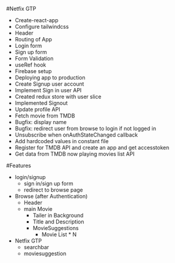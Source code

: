 #Netfix GTP
 - Create-react-app
 - Configure tailwindcss
 - Header
 - Routing of App
 - Login form
 - Sign up form
 - Form Validation
 - useRef hook
 - Firebase setup
 - Deploying app to production
 - Create Signup user account
 - Implement Sign in user API
 - Created redux store with user slice
 - Implemented Signout
 - Update profile API
 - Fetch movie from TMDB
 - Bugfix: display name 
 - Bugfix: redirect user from browse to login if not logged in
 - Unsubscribe when onAuthStateChanged callback
 - Add hardcoded values in constant file
 - Register for TMDB API and create an app and get accesstoken
 - Get data from TMDB now playing movies list API



#Features
- login/signup
    - sign in/sign up form
    - redirect to browse page
- Browse (after Authentication)
    - Header
    - main Movie
        - Tailer in Background
        - Title and Description
        - MovieSuggestions
            - Movie List * N
- Netfix GTP
    - searchbar 
    - moviesuggestion

